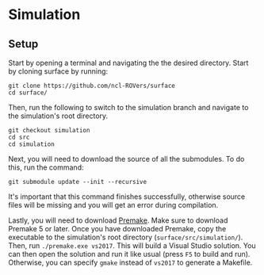 # Simulation


## Setup
Start by opening a terminal and navigating the the desired directory. Start by cloning surface by running:
```
git clone https://github.com/ncl-ROVers/surface
cd surface/
```

Then, run the following to switch to the simulation branch and navigate to the simulation's root directory.
```
git checkout simulation
cd src
cd simulation
```

Next, you will need to download the source of all the submodules. To do this, run the command:
```
git submodule update --init --recursive
```
It's important that this command finishes successfully, otherwise source files will be missing and you will get an error during compilation.

Lastly, you will need to download [Premake](https://premake.github.io/). Make sure to download Premake 5 or later. Once you have downloaded Premake, copy the executable to the simulation's root directory (`surface/src/simulation/`). Then, run `./premake.exe vs2017`. This will build a Visual Studio solution. You can then open the solution and run it like usual (press `F5` to build and run). Otherwise, you can specify `gmake` instead of `vs2017` to generate a Makefile.